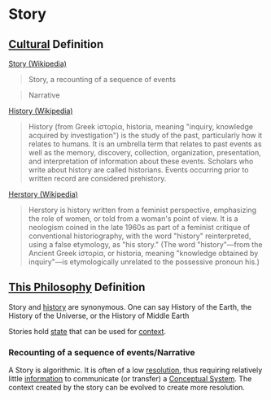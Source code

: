# Story

## [Cultural](./culture.md) Definition

<a href="https://en.wikipedia.org/wiki/Story" target="_blank">Story (Wikipedia)</a>

> Story, a recounting of a sequence of events

> Narrative

<a href="https://en.wikipedia.org/wiki/History" target="_blank">History (Wikipedia)</a>

> History (from Greek ἱστορία, historia, meaning "inquiry, knowledge acquired by investigation") is the study of the past, particularly how it relates to humans. It is an umbrella term that relates to past events as well as the memory, discovery, collection, organization, presentation, and interpretation of information about these events. Scholars who write about history are called historians. Events occurring prior to written record are considered prehistory.

<a href="https://en.wikipedia.org/wiki/Herstory" target="_blank">Herstory (Wikipedia)</a>

> Herstory is history written from a feminist perspective, emphasizing the role of women, or told from a woman's point of view. It is a neologism coined in the late 1960s as part of a feminist critique of conventional historiography, with the word "history" reinterpreted, using a false etymology, as "his story." (The word "history"—from the Ancient Greek ἱστορία, or historia, meaning "knowledge obtained by inquiry"—is etymologically unrelated to the possessive pronoun his.)

## [This Philosophy](./this-philosophy.md) Definition

Story and [history](./history.md) are synonymous. One can say History of the Earth, the History of the Universe, or the History of Middle Earth

Stories hold [state](./state.md) that can be used for [context](./context.md).

### Recounting of a sequence of events/Narrative

A Story is algorithmic. It is often of a low [resolution](./resolution.md), thus requiring relatively little [information](./information.md) to communicate (or transfer) a [Conceptual System](./conceptual-system.md). The context created by the story can be evolved to create more resolution.
